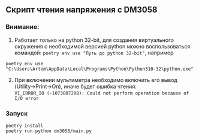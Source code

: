 ## Скрипт чтения напряжения с DM3058

### Внимание:
1. Работает только на python 32-bit, для создания виртуального окружения с
необходимой версией python можно воспользоваться командой: `poetry env use "Путь до python 32-bit"`, например
```console
poetry env use "C:\Users\Artem\AppData\Local\Programs\Python\Python310-32\python.exe"
```
2. При включении мультиметра необходимо включить его вывод
 (Utility&rarr;Print&rarr;On), иначе будет ошибка чтения:  
 `VI_ERROR_IO (-1073807298): Could not perform operation because of I/O error`
 
### Запуск
```console
poetry install
poetry run python dm3058/main.py
```